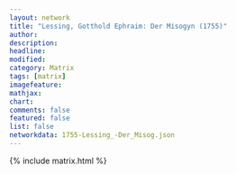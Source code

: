 ```yaml
---
layout: network
title: "Lessing, Gotthold Ephraim: Der Misogyn (1755)"
author:
description:
headline:
modified:
category: Matrix
tags: [matrix]
imagefeature: 
mathjax: 
chart: 
comments: false
featured: false
list: false
networkdata: 1755-Lessing_-Der_Misog.json
---
```

{% include matrix.html %}
